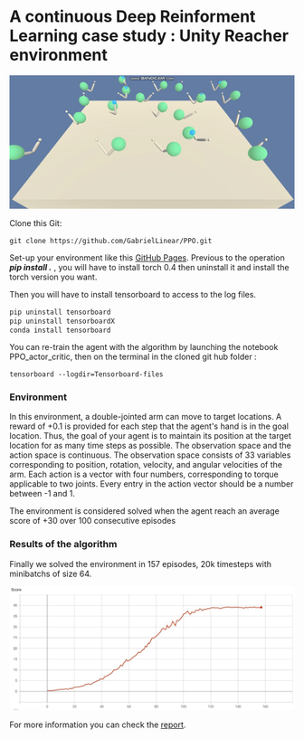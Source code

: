# A continuous Deep Reinforment Learning case study : Unity Reacher environment

<p align="center">
  <img src= "https://github.com/GabrielLinear/PPO/blob/main/Images/Env_solved.gif" />
</p>

Clone this Git:
```
git clone https://github.com/GabrielLinear/PPO.git
```
Set-up your environment like this [GitHub Pages](https://github.com/udacity/Value-based-methods#dependencies).
Previous to the operation ***pip install .*** , you will have to install torch 0.4 then uninstall it and install the torch version you want.

Then you will have to install tensorboard to access to the log files.
```
pip uninstall tensorboard
pip uninstall tensorboardX
conda install tensorboard
```

You can re-train the agent with the algorithm by launching the notebook PPO_actor_critic, then on the terminal in the cloned git hub folder :
```
tensorboard --logdir=Tensorboard-files
```

### Environment
In this environment, a double-jointed arm can move to target locations. A reward of +0.1 is provided for each step that the agent's hand is in the goal location. Thus, the goal of your agent is to maintain its position at the target location for as many time steps as possible.
The observation space and the action space is continuous. The observation space consists of 33 variables corresponding to position, rotation, velocity, and angular velocities of the arm. Each action is a vector with four numbers, corresponding to torque applicable to two joints. Every entry in the action vector should be a number between -1 and 1.

The environment is considered solved when the agent reach an average score of +30 over 100 consecutive episodes

### Results of the algorithm

Finally we solved the environment in 157 episodes, 20k timesteps with minibatchs of size 64.

<p align="center">
  <img src= "https://github.com/GabrielLinear/PPO/blob/main/Images/Score_actor_critic.jpg" />
</p>



For more information you can check the [report](https://github.com/GabrielLinear/PPO/blob/main/Report.pdf). 
